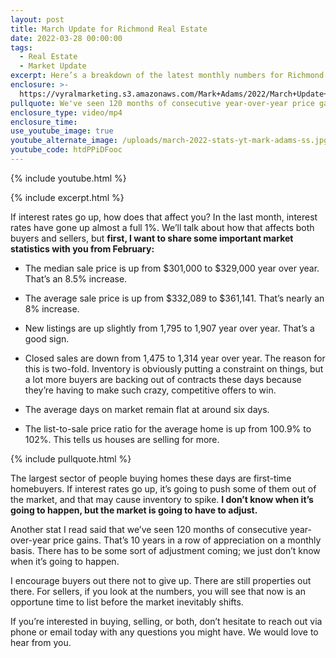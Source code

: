```yaml
---
layout: post
title: March Update for Richmond Real Estate
date: 2022-03-28 00:00:00
tags:
  - Real Estate
  - Market Update
excerpt: Here’s a breakdown of the latest monthly numbers for Richmond real estate.
enclosure: >-
  https://vyralmarketing.s3.amazonaws.com/Mark+Adams/2022/March+Update+for+Richmond+Real+Estate.mp4
pullquote: We've seen 120 months of consecutive year-over-year price gains.
enclosure_type: video/mp4
enclosure_time:
use_youtube_image: true
youtube_alternate_image: /uploads/march-2022-stats-yt-mark-adams-ss.jpg
youtube_code: htdPPiDFooc
---
```

{% include youtube.html %}

{% include excerpt.html %}

If interest rates go up, how does that affect you? In the last month, interest rates have gone up almost a full 1%. We’ll talk about how that affects both buyers and sellers, but **first, I want to share some important market statistics with you from February:**

* The median sale price is up from $301,000 to $329,000 year over year. That’s an 8.5% increase.

* The average sale price is up from $332,089 to $361,141. That’s nearly an 8% increase.

* New listings are up slightly from 1,795 to 1,907 year over year. That’s a good sign.

* Closed sales are down from 1,475 to 1,314 year over year. The reason for this is two-fold. Inventory is obviously putting a constraint on things, but a lot more buyers are backing out of contracts these days because they’re having to make such crazy, competitive offers to win.

* The average days on market remain flat at around six days.

* The list-to-sale price ratio for the average home is up from 100.9% to 102%. This tells us houses are selling for more.

{% include pullquote.html %}

The largest sector of people buying homes these days are first-time homebuyers. If interest rates go up, it’s going to push some of them out of the market, and that may cause inventory to spike. **I don’t know when it’s going to happen, but the market is going to have to adjust.&nbsp;**

Another stat I read said that we’ve seen 120 months of consecutive year-over-year price gains. That’s 10 years in a row of appreciation on a monthly basis. There has to be some sort of adjustment coming; we just don’t know when it’s going to happen.

I encourage buyers out there not to give up. There are still properties out there. For sellers, if you look at the numbers, you will see that now is an opportune time to list before the market inevitably shifts.&nbsp;

If you’re interested in buying, selling, or both, don’t hesitate to reach out via phone or email today with any questions you might have. We would love to hear from you.
